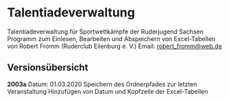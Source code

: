 # Talentiadeverwaltung

Talentiadeverwaltung für Sportwettkämpfe der Ruderjugend Sachsen
Programm zum Einlesen, Bearbeiten und Abspeichern von Excel-Tabellen
von Robert Fromm (Ruderclub Eilenburg e. V.)
Email: robert_fromm@web.de

## Versionsübersicht
__2003a__
Datum: 01.03.2020
Speichern des Ordnerpfades zur letzten Veranstaltung
Hinzufügen von Datum und Kopfzeile der Excel-Tabellen